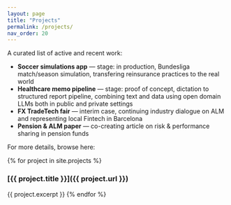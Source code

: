 ```yaml
---
layout: page
title: "Projects"
permalink: /projects/
nav_order: 20
---
```


A curated list of active and recent work:

- **Soccer simulations app** — stage: in production, Bundesliga match/season simulation, transfering reinsurance practices to the real world
- **Healthcare memo pipeline** — stage: proof of concept, dictation to structured report pipeline, combining text and data using open domain LLMs both in public and private settings
- **FX TradeTech fair** — interim case, continuing industry dialogue on ALM and representing local Fintech in Barcelona
- **Pension & ALM paper** — co-creating article on risk & performance sharing in pension funds

For more details, browse here:

{% for project in site.projects %}
### [{{ project.title }}]({{ project.url }})
{{ project.excerpt }}
{% endfor %}